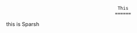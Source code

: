                                               This
                                             ======
 this is Sparsh
